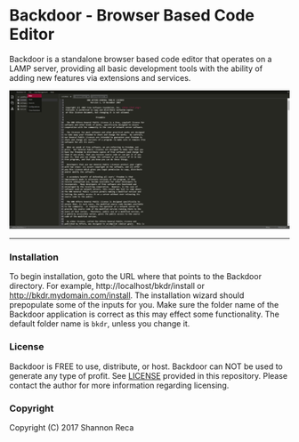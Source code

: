 # Backdoor - Browser Based Code Editor

Backdoor is a standalone browser based code editor that operates on a LAMP server, providing all basic development tools with the ability of adding new features via extensions and services.

![Backdoor][screenshot]

----

### Installation

To begin installation, goto the URL where that points to the Backdoor directory. For example, http://localhost/bkdr/install or http://bkdr.mydomain.com/install. The installation wizard should prepopulate some of the inputs for you. Make sure the folder name of the Backdoor application is correct as this may effect some functionality. The default folder name is `bkdr`, unless you change it.

### License

Backdoor is FREE to use, distribute, or host. Backdoor can NOT be used to generate any type of profit. See [LICENSE](https://github.com/RecaMedia/Backdoor/blob/master/LICENSE) provided in this repository. Please contact the author for more information regarding licensing.

### Copyright

Copyright (C) 2017 Shannon Reca

[screenshot]: /screenshot_v2-2.png "Backdoor v2"

